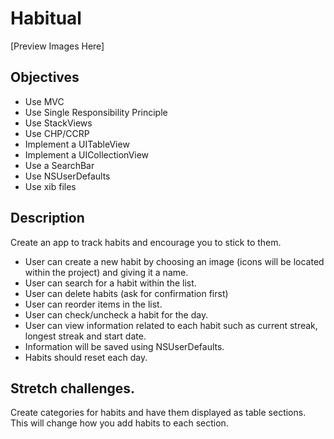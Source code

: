 # Habitual

[Preview Images Here]

## Objectives

- Use MVC
- Use Single Responsibility Principle
- Use StackViews
- Use CHP/CCRP
- Implement a UITableView
- Implement a UICollectionView
- Use a SearchBar
- Use NSUserDefaults
- Use xib files

## Description

Create an app to track habits and encourage you to stick to them.

- User can create a new habit by choosing an image (icons will be located within the project) and giving it a name.
- User can search for a habit within the list.
- User can delete habits (ask for confirmation first)
- User can reorder items in the list.
- User can check/uncheck a habit for the day.
- User can view information related to each habit such as current streak, longest streak and start date.
- Information will be saved using NSUserDefaults.
- Habits should reset each day. 

## Stretch challenges.

Create categories for habits and have them displayed as table sections. This will change how you add habits to each section.